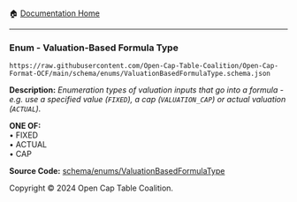 :house: [Documentation Home](../../../README.md)

---

### Enum - Valuation-Based Formula Type

`https://raw.githubusercontent.com/Open-Cap-Table-Coalition/Open-Cap-Format-OCF/main/schema/enums/ValuationBasedFormulaType.schema.json`

**Description:** _Enumeration types of valuation inputs that go into a formula - e.g. use a specified value (`FIXED`), a cap (`VALUATION_CAP`) or actual valuation (`ACTUAL`)._

**ONE OF:**</br>&bull; FIXED </br>&bull; ACTUAL </br>&bull; CAP

**Source Code:** [schema/enums/ValuationBasedFormulaType](../../../../schema/enums/ValuationBasedFormulaType.schema.json)

Copyright © 2024 Open Cap Table Coalition.
